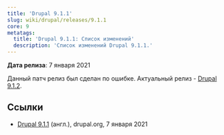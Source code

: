 ```yaml
---
title: 'Drupal 9.1.1'
slug: wiki/drupal/releases/9.1.1
core: 9
metatags:
  title: 'Drupal 9.1.1: Список изменений'
  description: 'Список изменений Drupal 9.1.1.'
---
```


**Дата релиза**: 7 января 2021

Данный патч релиз был сделан по ошибке. Актуальный релиз - [Drupal 9.1.2](../9.1.2/index.md).

## Ссылки

- [Drupal 9.1.1](https://www.drupal.org/project/drupal/releases/9.1.1) (англ.), drupal.org, 7 января 2021